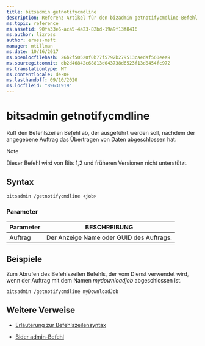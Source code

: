 ```yaml
---
title: bitsadmin getnotifycmdline
description: Referenz Artikel für den bizadmin getnotifycmdline-Befehl, der den Befehlszeilen Befehl abruft, der ausgeführt wird, wenn der Auftrag das Übertragen von Daten abgeschlossen hat.
ms.topic: reference
ms.assetid: 90fa33e6-aca5-4a23-82bd-19a9f13f8416
ms.author: lizross
author: eross-msft
manager: mtillman
ms.date: 10/16/2017
ms.openlocfilehash: 26b2f50520f0b77f5792b279513caedaf560eea9
ms.sourcegitcommit: db2d46842c68813d043738d6523f13d8454fc972
ms.translationtype: MT
ms.contentlocale: de-DE
ms.lasthandoff: 09/10/2020
ms.locfileid: "89631919"
---
```

# <a name="bitsadmin-getnotifycmdline"></a>bitsadmin getnotifycmdline

Ruft den Befehlszeilen Befehl ab, der ausgeführt werden soll, nachdem der angegebene Auftrag das Übertragen von Daten abgeschlossen hat.

> [!NOTE]
> Dieser Befehl wird von Bits 1,2 und früheren Versionen nicht unterstützt.

## <a name="syntax"></a>Syntax

```
bitsadmin /getnotifycmdline <job>
```

### <a name="parameters"></a>Parameter

| Parameter | BESCHREIBUNG |
| -------------- | -------------- |
| Auftrag | Der Anzeige Name oder GUID des Auftrags. |

## <a name="examples"></a>Beispiele

Zum Abrufen des Befehlszeilen Befehls, der vom Dienst verwendet wird, wenn der Auftrag mit dem Namen *mydownloadjob* abgeschlossen ist.

```
bitsadmin /getnotifycmdline myDownloadJob
```

## <a name="additional-references"></a>Weitere Verweise

- [Erläuterung zur Befehlszeilensyntax](command-line-syntax-key.md)

- [Bider admin-Befehl](bitsadmin.md)
